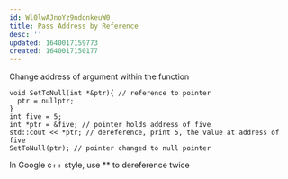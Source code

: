 ```yaml
---
id: Wl0lwAJnoYz9ndonkeuW0
title: Pass Address by Reference
desc: ''
updated: 1640017159773
created: 1640017150177
---
```

Change address of argument within the function
```
void SetToNull(int *&ptr){ // reference to pointer
  ptr = nullptr;
}
int five = 5;
int *ptr = &five; // pointer holds address of five
std::cout << *ptr; // dereference, print 5, the value at address of five
SetToNull(ptr); // pointer changed to null pointer
```
In Google c++ style, use ** to dereference twice
